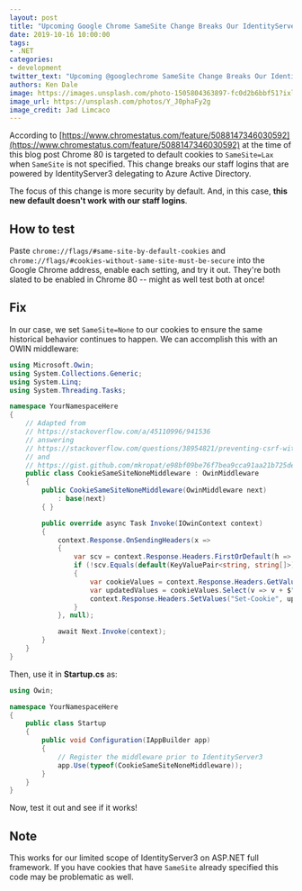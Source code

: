 ```yaml
---
layout: post
title: "Upcoming Google Chrome SameSite Change Breaks Our IdentityServer3 Azure Active Directory Login (and, how to fix it!)"
date: 2019-10-16 10:00:00
tags:
- .NET
categories:
- development
twitter_text: "Upcoming @googlechrome SameSite Change Breaks Our IdentityServer3 Azure Active Directory Login (and, how to fix it!) #dotnet"
authors: Ken Dale
image: https://images.unsplash.com/photo-1505804363897-fc0d2b6bbf51?ixlib=rb-1.2.1&ixid=eyJhcHBfaWQiOjEyMDd9&auto=format&fit=crop&w=1000&q=80
image_url: https://unsplash.com/photos/Y_J0phaFy2g
image_credit: Jad Limcaco
---
```


According to [https://www.chromestatus.com/feature/5088147346030592](https://www.chromestatus.com/feature/5088147346030592) at the time of this blog post Chrome 80 is targeted to default cookies to `SameSite=Lax` when `SameSite` is not specified. This change breaks our staff logins that are powered by IdentityServer3 delegating to Azure Active Directory.

The focus of this change is more security by default. And, in this case, **this new default doesn't work with our staff logins**.

## How to test

Paste `chrome://flags/#same-site-by-default-cookies` and `chrome://flags/#cookies-without-same-site-must-be-secure` into the Google Chrome address, enable each setting, and try it out. They're both slated to be enabled in Chrome 80 -- might as well test both at once!

## Fix

In our case, we set `SameSite=None` to our cookies to ensure the same historical behavior continues to happen. We can accomplish this with an OWIN middleware:

```csharp
using Microsoft.Owin;
using System.Collections.Generic;
using System.Linq;
using System.Threading.Tasks;

namespace YourNamespaceHere
{
    // Adapted from
    // https://stackoverflow.com/a/45110996/941536
    // answering
    // https://stackoverflow.com/questions/38954821/preventing-csrf-with-the-same-site-cookie-attribute
    // and
    // https://gist.github.com/mkropat/e98bf09be76f7bea9cca91aa21b725de
    public class CookieSameSiteNoneMiddleware : OwinMiddleware
    {
        public CookieSameSiteNoneMiddleware(OwinMiddleware next)
            : base(next)
        { }

        public override async Task Invoke(IOwinContext context)
        {
            context.Response.OnSendingHeaders(x =>
            {
                var scv = context.Response.Headers.FirstOrDefault(h => h.Key == "Set-Cookie");
                if (!scv.Equals(default(KeyValuePair<string, string[]>)))
                {
                    var cookieValues = context.Response.Headers.GetValues("Set-Cookie");
                    var updatedValues = cookieValues.Select(v => v + $"; SameSite=none").ToArray();
                    context.Response.Headers.SetValues("Set-Cookie", updatedValues);
                }
            }, null);

            await Next.Invoke(context);
        }
    }
}
```

Then, use it in **Startup.cs** as:

```csharp
using Owin;

namespace YourNamespaceHere
{
    public class Startup
    {
        public void Configuration(IAppBuilder app)
        {
            // Register the middleware prior to IdentityServer3
            app.Use(typeof(CookieSameSiteNoneMiddleware));
        }
    }
}
```

Now, test it out and see if it works!

## Note

This works for our limited scope of IdentityServer3 on ASP.NET full framework. If you have cookies that have `SameSite` already specified this code may be problematic as well.

